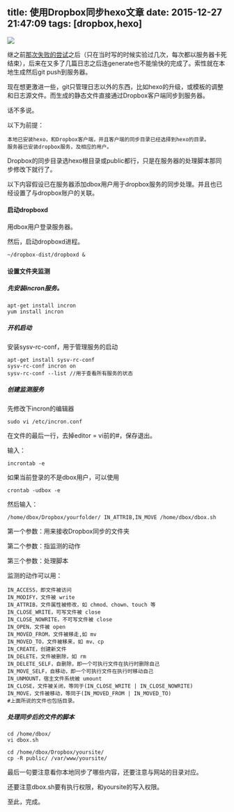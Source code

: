 title: 使用Dropbox同步hexo文章
date: 2015-12-27 21:47:09
tags:  [dropbox,hexo]
---
![](https://s.qichengzx.com/img/201512/20130702165945-558672261.jpg)

继之前[那次失败的尝试](https://www.qichengzx.com/2015/11/13/dropbox-sync-hexo-and-autobuild-itself.html)之后（只在当时写的时候实验过几次，每次都以服务器卡死结束），后来在又多了几篇日志之后连generate也不能愉快的完成了。索性就在本地生成然后git push到服务器。

现在想更激进一些，git只管理日志以外的东西，比如hexo的升级，或模板的调整和日志源文件。而生成的静态文件直接通过Dropbox客户端同步到服务器。

话不多说。

以下为前提：

	本地已安装hexo，和Dropbox客户端，并且客户端的同步目录已经选择到hexo的目录。
	服务器已安装dropbox服务，及相应的用户。


Dropbox的同步目录选hexo根目录或public都行，只是在服务器的处理脚本那同步修改下就行了。

以下内容假设已在服务器添加dbox用户用于dropbox服务的同步处理。并且也已经设置了与dropbox账户的关联。

#### 启动dropboxd

用dbox用户登录服务器。

然后，启动dropboxd进程。

```
~/dropbox-dist/dropboxd &
```

#### 设置文件夹监测

##### 先安装incron服务。

```
apt-get install incron
yum install incron
```

##### 开机启动

安装sysv-rc-conf，用于管理服务的启动

```
apt-get install sysv-rc-conf
sysv-rc-conf incron on
sysv-rc-conf --list //用于查看所有服务的状态

```

##### 创建监测服务

先修改下incron的编辑器

```
sudo vi /etc/incron.conf

```

在文件的最后一行，去掉editor = vi前的#，保存退出。

输入：

```
incrontab -e
```

如果当前登录的不是dbox用户，可以使用
```
crontab -udbox -e
```

然后输入：

```
/home/dbox/Dropbox/yourfolder/ IN_ATTRIB,IN_MOVE /home/dbox/dbox.sh

```
第一个参数：用来接收Dropbox同步的文件夹

第二个参数：指监测的动作

第三个参数：处理脚本

监测的动作可以用：

```
IN_ACCESS，即文件被访问
IN_MODIFY，文件被 write
IN_ATTRIB，文件属性被修改，如 chmod、chown、touch 等
IN_CLOSE_WRITE，可写文件被 close
IN_CLOSE_NOWRITE，不可写文件被 close
IN_OPEN，文件被 open
IN_MOVED_FROM，文件被移走,如 mv
IN_MOVED_TO，文件被移来，如 mv、cp
IN_CREATE，创建新文件
IN_DELETE，文件被删除，如 rm
IN_DELETE_SELF，自删除，即一个可执行文件在执行时删除自己
IN_MOVE_SELF，自移动，即一个可执行文件在执行时移动自己
IN_UNMOUNT，宿主文件系统被 umount
IN_CLOSE，文件被关闭，等同于(IN_CLOSE_WRITE | IN_CLOSE_NOWRITE)
IN_MOVE，文件被移动，等同于(IN_MOVED_FROM | IN_MOVED_TO)
#上面所说的文件也包括目录。
```

##### 处理同步后的文件的脚本

```
cd /home/dbox/
vi dbox.sh

cd /home/dbox/Dropbox/yoursite/
cp -R public/ /var/www/yoursite/

```
最后一句要注意看你本地同步了哪些内容，还要注意与网站的目录对应。

还要注意dbox.sh要有执行权限，和yoursite的写入权限。

至此，完成。


